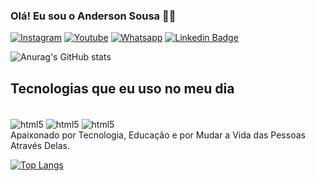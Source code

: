 
### Olá! Eu sou o Anderson Sousa 👨‍💻

[![Instagram](https://img.shields.io/badge/Instagram-E4405F?style=for-the-badge&logo=instagram&logoColor=white)](https://www.instagram.com/hadouken_fx_/) [![Youtube](https://img.shields.io/badge/YouTube-FF0000?style=for-the-badge&logo=youtube&logoColor=white)](https://www.youtube.com)
[![Whatsapp](https://img.shields.io/badge/WhatsApp-25D366?style=for-the-badge&logo=whatsapp&logoColor=white)](https://api.whatsapp.com/send?phone=5581987630519&text=Ol%C3%A1%2C%20Gostaria%20de%20Contratar%20um%20de%20Seus%20Servi%C3%A7os.)
[![Linkedin Badge](https://img.shields.io/badge/LinkedIn-0077B5?style=for-the-badge&logo=linkedin&logoColor=white)](https://www.linkedin.com/in/anderson-sousa-b41ba0226/)


![Anurag's GitHub stats](https://github-readme-stats.vercel.app/api?username=Prof-Anderson-Sousa&show_icons=true&theme=tokyonight)

## Tecnologias que eu uso no meu dia

<div style="display:inline-block"><br/>
    <img align="center" alt="html5" src="https://img.shields.io/badge/HTML5-E34F26?style=for-the-badge&logo=html5&logoColor=white">
    <img align="center" alt="html5" src="https://img.shields.io/badge/CSS3-1572B6?style=for-the-badge&logo=css3&logoColor=white">
    <img align="center" alt="html5" src="https://img.shields.io/badge/JavaScript-F7DF1E?style=for-the-badge&logo=javascript&logoColor=black">
</div>
<br>
Apaixonado por Tecnologia, Educação e por Mudar a Vida das Pessoas Através Delas. 

[![Top Langs](https://github-readme-stats.vercel.app/api/top-langs/?username=Prof-Anderson-Sousa&layout=compact)](https://github.com/anuraghazra/github-readme-stats)
